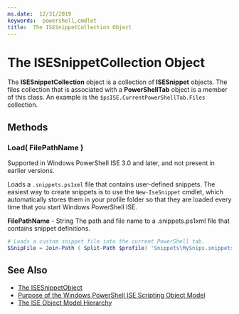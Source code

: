 ```yaml
---
ms.date:  12/31/2019
keywords:  powershell,cmdlet
title:  The ISESnippetCollection Object
---
```


# The ISESnippetCollection Object

The **ISESnippetCollection** object is a collection of **ISESnippet** objects. The files collection
that is associated with a **PowerShellTab** object is a member of this class. An example is the
`$psISE.CurrentPowerShellTab.Files` collection.

## Methods

### Load\( FilePathName \)

Supported in Windows PowerShell ISE 3.0 and later, and not present in earlier versions.

Loads a `.snippets.ps1xml` file that contains user-defined snippets. The easiest way to create
snippets is to use the `New-IseSnippet` cmdlet, which automatically stores them in your profile folder
so that they are loaded every time that you start Windows PowerShell ISE.

**FilePathName** - String
The path and file name to a .snippets.ps1xml file that contains snippet definitions.

```powershell
# Loads a custom snippet file into the current PowerShell tab.
$SnipFile = Join-Path ( Split-Path $profile) 'Snippets\MySnips.snippets.ps1xml' $psISE.CurrentPowerShellTab.Snippets.Add($SnipPath)
```

## See Also

- [The ISESnippetObject](The-ISESnippetObject.md)
- [Purpose of the Windows PowerShell ISE Scripting Object Model](Purpose-of-the-Windows-PowerShell-ISE-Scripting-Object-Model.md)
- [The ISE Object Model Hierarchy](The-ISE-Object-Model-Hierarchy.md)
